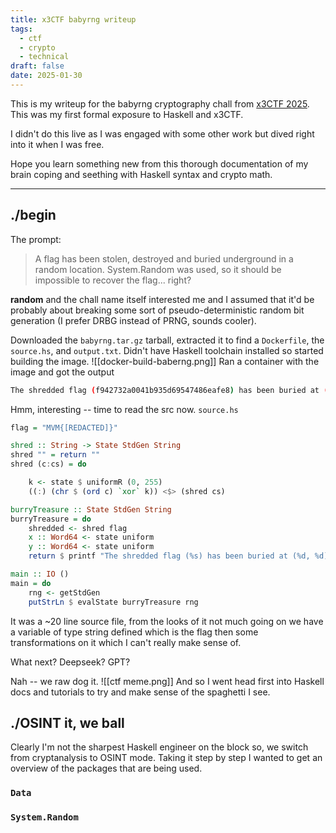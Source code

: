 ```yaml
---
title: x3CTF babyrng writeup
tags:
  - ctf
  - crypto
  - technical
draft: false
date: 2025-01-30
---
```

This is my writeup for the babyrng cryptography chall from [x3CTF 2025](https://x3c.tf/). This was my first formal exposure to Haskell and x3CTF. 

I didn't do this live as I was engaged with some other work  but dived right into it when I was free.

Hope you learn something new from this thorough documentation of my brain coping and seething with Haskell syntax and crypto math.

--- 
## ./begin

The prompt:
> A flag has been stolen, destroyed and buried underground in a random location. System.Random was used, so it should be impossible to recover the flag... right?

**random** and the chall name itself interested me and I assumed that it'd be probably about breaking some sort of pseudo-deterministic random bit generation (I prefer DRBG instead of PRNG, sounds cooler).

Downloaded the `babyrng.tar.gz` tarball, extracted it to find  a `Dockerfile`,  the `source.hs`, and `output.txt`. Didn't have Haskell toolchain installed so started building the image.
![[docker-build-baberng.png]]
Ran a container with the image and got the output
```sh
The shredded flag (f942732a0041b935d69547486eafe8) has been buried at (17234233598314619506, 13831628640053652072)
```

Hmm, interesting -- time to read the src now.
`source.hs`
```haskell
flag = "MVM{[REDACTED]}"

shred :: String -> State StdGen String
shred "" = return ""
shred (c:cs) = do

	k <- state $ uniformR (0, 255)
	((:) (chr $ (ord c) `xor` k)) <$> (shred cs)

burryTreasure :: State StdGen String
burryTreasure = do
	shredded <- shred flag
	x :: Word64 <- state uniform
	y :: Word64 <- state uniform
	return $ printf "The shredded flag (%s) has been buried at (%d, %d)" (shredded >>= (printf "%02x" :: Char -> String)) x y

main :: IO ()
main = do
	rng <- getStdGen
	putStrLn $ evalState burryTreasure rng
```

It was a ~20 line source file, from the looks of it not much going on we have a variable of type string defined which is the flag then some transformations on it which I can't really make sense of.

What next? Deepseek? GPT?

Nah -- we raw dog it.
![[ctf meme.png]]
And so I went head first into Haskell docs and tutorials to try and make sense of the spaghetti I see.
## ./OSINT it, we ball

Clearly I'm not the sharpest Haskell engineer on the block so, we switch from cryptanalysis to OSINT mode.
Taking it step by step I wanted to get an overview of the packages that are being used. 
### `Data`

### `System.Random`



